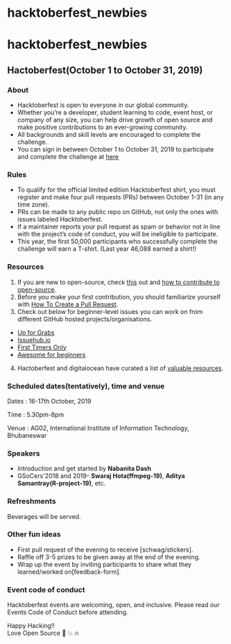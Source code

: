 # hacktoberfest_newbies
# hacktoberfest_newbies
## Hactoberfest(October 1 to October 31, 2019)
### About
- Hacktoberfest is open to everyone in our global community. 
- Whether you’re a developer, student learning to code, event host, or company of any size, you can help drive growth of open source and make positive contributions to an ever-growing community.
- All backgrounds and skill levels are encouraged to complete the challenge.
- You can sign in between October 1 to October 31, 2019 to participate and complete the challenge at [here](https://hacktoberfest.digitalocean.com/)
### Rules
- To qualify for the official limited edition Hacktoberfest shirt, you must register and make four pull requests (PRs) between October 1-31 (in any time zone). 
- PRs can be made to any public repo on GitHub, not only the ones with issues labeled Hacktoberfest. 
- If a maintainer reports your pull request as spam or behavior not in line with the project’s code of conduct, you will be ineligible to participate. 
- This year, the first 50,000 participants who successfully complete the challenge will earn a T-shirt. (Last year 46,088 earned a shirt!)
### Resources
1) If you are new to open-source, check [this](https://www.digitalocean.com/community/tutorial_series/an-introduction-to-open-source) out and [how to contribute to open-source](https://opensource.guide/how-to-contribute/).
2) Before you make your first contribution, you should familiarize yourself with [How To Create a Pull Request](https://www.digitalocean.com/community/tutorials/how-to-create-a-pull-request-on-github).
3) Check out below for beginner-level issues you can work on from different GitHub hosted projects/organisations.
- [Up for Grabs](https://up-for-grabs.net/#/)
- [Issuehub.io](http://issuehub.io/)
- [First Timers Only](https://www.firsttimersonly.com/)
- [Awesome for beginners](https://github.com/mungell/awesome-for-beginners)
4) Hactoberfest and digitalocean have curated a list of [valuable resources](https://hacktoberfest.digitalocean.com/eventkit#resources).
### Scheduled dates(tentatively), time and venue

Dates : 16-17th October, 2019

Time : 5.30pm-8pm

Venue : AG02, International Institute of Information Technology, Bhubaneswar

### Speakers
- Introduction and get started by **Nabanita Dash**
- GSoCers'2018 and 2019- **Swaraj Hota(ffmpeg-19)**, **Aditya Samantray(R-project-19)**, etc.
### Refreshments
Beverages will be served.
### Other fun ideas
- First pull request of the evening to receive [schwag/stickers].
- Raffle off 3-5 prizes to be given away at the end of the evening.
- Wrap up the event by inviting participants to share what they learned/worked on[feedback-form].
### Event code of conduct
Hacktoberfest events are welcoming, open, and inclusive. Please read our Events Code of Conduct before attending. 

                                                    
Happy Hacking!!                                                   
Love Open Source :sparkling_heart: :boom: :fire:









